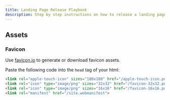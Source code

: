 ```yaml
---
title: Landing Page Release Playbook
description: Step by step instructions on how to release a landing page
---
```


## Assets

### Favicon

Use [favicon.io](https://favicon.io/) to generate or download favicon assets.

Paste the following code into the `head` tag of your html:

```html
<link rel="apple-touch-icon" sizes="180x180" href="/apple-touch-icon.png">
<link rel="icon" type="image/png" sizes="32x32" href="/favicon-32x32.png">
<link rel="icon" type="image/png" sizes="16x16" href="/favicon-16x16.png">
<link rel="manifest" href="/site.webmanifest">
```